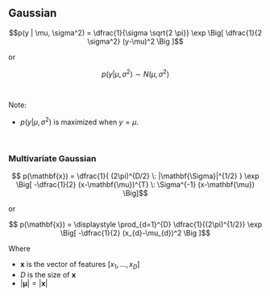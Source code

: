 ## Gaussian

$$p(y | \mu, \sigma^2) = \dfrac{1}{\sigma \sqrt{2 \pi}} \exp \Big[ \dfrac{1}{2 \sigma^2} (y-\mu)^2 \Big ]$$

or

$$p(y | \mu, \sigma^2) \sim N(\mu, \sigma^2) $$

<br/>

Note:
- $p(y | \mu, \sigma^2)$ is maximized when $y = \mu$.

<br/>

### Multivariate Gaussian


$$ p(\mathbf{x}) = \dfrac{1}{ (2\pi)^{D/2} \: |\mathbf{\Sigma}|^{1/2} } \exp \Big[ -\dfrac{1}{2} (x-\mathbf{\mu})^{T} \: \Sigma^{-1}  (x-\mathbf{\mu}) \Big]$$

or

$$ p(\mathbf{x}) = \displaystyle \prod_{d=1}^{D} \dfrac{1}{(2\pi)^{1/2}} \exp \Big[ -\dfrac{1}{2} (x_{d}-\mu_{d})^2 \Big ]$$


Where
- $\mathbf{x}$ is the vector of features $[ x_1, ..., x_D ]$
- $D$ is the size of $\mathbf{x}$
- $|\mathbf{\mu}| = |\mathbf{x}|$

